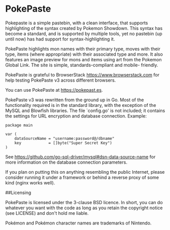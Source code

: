 PokePaste
=======
Pokepaste is a simple pastebin, with a clean interface, that supports
highlighting of the syntax created by Pokemon Showdown. This syntax has
become a standard, and is supported by multiple tools, yet no pastebin
(up until now) has had support for syntax-highlighting it.

PokePaste highlights mon names with their primary type, moves with their
type, items (where appropriate) with their associated type and more. It
also features an image preview for mons and items using art from the
Pokemon Global Link. The site is simple, standards-compliant and mobile-
friendly.

PokePaste is grateful to BrowserStack <https://www.browserstack.com> for
help testing PokePaste v3 across different browsers.

You can use PokePaste at <https://pokepast.es>.

PokePaste v3 was rewritten from the ground up in Go. Most of the
functionality required is in the standard library, with the exception of
the MySQL and Blowfish libraries. The file `config.go' is not included;
it contains the settings for URL encryption and database connection.
Example:

	package main

	var (
		dataSourceName = "username:password@/dbname"
		key            = []byte("Super Secret Key")
	)

See <https://github.com/go-sql-driver/mysql#dsn-data-source-name> for
more information on the database connection parameters.

If you plan on putting this on anything resembling the public Internet,
please consider running it under a framework or behind a reverse proxy
of some kind (nginx works well).

##Licensing

PokePaste is licensed under the 3-clause BSD licence. In short, you can
do whatever you want with the code as long as you retain the copyright
notice (see LICENSE) and don't hold me liable.

Pokémon and Pokémon character names are trademarks of Nintendo.

